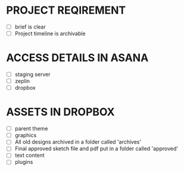 # PROJECT REQIREMENT
- [ ] brief is clear 
- [ ] Project timeline is archivable 

# ACCESS DETAILS IN ASANA 
- [ ] staging server
- [ ] zeplin
- [ ] dropbox 

# ASSETS IN DROPBOX 
- [ ] parent theme 
- [ ] graphics 
- [ ] All old designs archived in a folder called 'archives' 
- [ ] Final approved sketch file and pdf put in a folder called 'approved' 
- [ ] text content 
- [ ] plugins  
